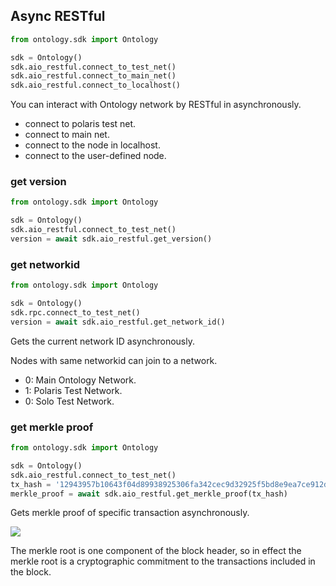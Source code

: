 ## Async RESTful

```python
from ontology.sdk import Ontology

sdk = Ontology()
sdk.aio_restful.connect_to_test_net()
sdk.aio_restful.connect_to_main_net()
sdk.aio_restful.connect_to_localhost()
```

You can interact with Ontology network by RESTful in asynchronously.

- connect to polaris test net.
- connect to main net.
- connect to the node in localhost.
- connect to the user-defined node.

### get version

```python
from ontology.sdk import Ontology

sdk = Ontology()
sdk.aio_restful.connect_to_test_net()
version = await sdk.aio_restful.get_version()
```

### get networkid

```python
from ontology.sdk import Ontology

sdk = Ontology()
sdk.rpc.connect_to_test_net()
version = await sdk.aio_restful.get_network_id()
```

Gets the current network ID asynchronously.

<aside class="success">
Nodes with same networkid can join to a network.
<ul>
<li>0: Main Ontology Network.</li>
<li>1: Polaris Test Network.</li>
<li>0: Solo Test Network.</li>
</ul>
</aside>

### get merkle proof

```python
from ontology.sdk import Ontology

sdk = Ontology()
sdk.aio_restful.connect_to_test_net()
tx_hash = '12943957b10643f04d89938925306fa342cec9d32925f5bd8e9ea7ce912d16d3'
merkle_proof = await sdk.aio_restful.get_merkle_proof(tx_hash)
```

Gets merkle proof of specific transaction asynchronously.

![](merkle-tree.png)

<aside class="success">
The merkle root is one component of the block header, so in effect the merkle root is a cryptographic commitment to the transactions included in the block.
</aside>
